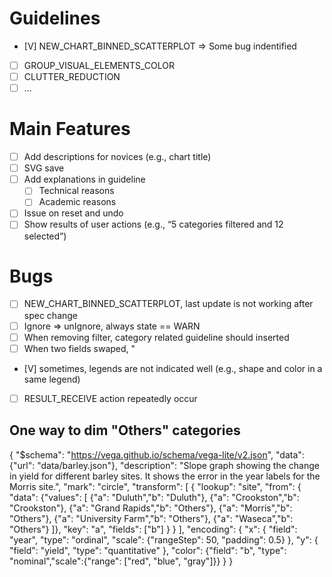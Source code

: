 # Guidelines
- [V] NEW_CHART_BINNED_SCATTERPLOT => Some bug indentified
- [ ] GROUP_VISUAL_ELEMENTS_COLOR
- [ ] CLUTTER_REDUCTION
- [ ] ...

# Main Features
- [ ] Add descriptions for novices (e.g., chart title)
- [ ] SVG save
- [ ] Add explanations in guideline
  - [ ] Technical reasons
  - [ ] Academic reasons
- [ ] Issue on reset and undo
- [ ] Show results of user actions (e.g., “5 categories filtered and 12 selected”)

# Bugs
- [ ] NEW_CHART_BINNED_SCATTERPLOT, last update is not working after spec change
- [ ] Ignore => unIgnore, always state == WARN
- [ ] When removing filter, category related guideline should inserted
- [ ] When two fields swaped, "
- [V] sometimes, legends are not indicated well (e.g., shape and color in a same legend)
- [ ] RESULT_RECEIVE action repeatedly occur

## One way to dim "Others" categories
{
  "$schema": "https://vega.github.io/schema/vega-lite/v2.json",
  "data": {"url": "data/barley.json"},
  "description": "Slope graph showing the change in yield for different barley sites. It shows the error in the year labels for the Morris site.",
  "mark": "circle",
   "transform": [
    {
      "lookup": "site",
      "from": {
        "data": {"values": [
      {"a": "Duluth","b": "Duluth"}, {"a": "Crookston","b": "Crookston"},
      {"a": "Grand Rapids","b": "Others"}, {"a": "Morris","b": "Others"},
      {"a": "University Farm","b": "Others"}, {"a": "Waseca","b": "Others"}
    ]},
        "key": "a",
        "fields": ["b"]
      }
    }
  ],
  "encoding": {
    "x": {
      "field": "year",
      "type": "ordinal",
      "scale": {"rangeStep": 50, "padding": 0.5}
    },
    "y": {
      "field": "yield",
      "type": "quantitative"
    },
    "color": {"field": "b", "type": "nominal","scale":{"range": ["red", "blue", "gray"]}}
  }
}
